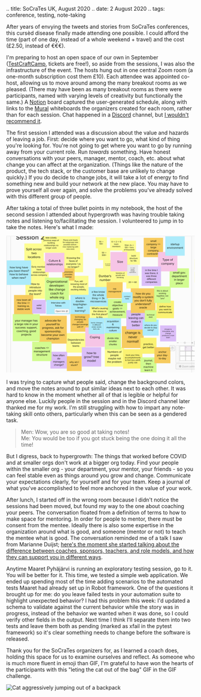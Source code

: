 .. title: SoCraTes UK, August 2020
.. date: 2 August 2020
.. tags: conference, testing, note-taking

After years of envying the tweets and stories from SoCraTes conferences, this cursèd disease finally made attending one possible. I could afford the time (part of one day, instead of a whole weekend + travel) and the cost (£2.50, instead of €€€). 

I'm preparing to host an open space of our own in September ([TestCraftCamp](http://testcraftcamp.nl/), tickets are free!), so aside from the sessions, I was also the infrastructure of the event. The hosts hung out in one central Zoom room (a one-month subscription cost them £10). Each attendee was appointed co-host, allowing us to move around among the many breakout rooms as we pleased. (There may have been as many breakout rooms as there were participants, named with varying levels of creativity but functionally the same.) A [Notion](https://www.notion.so/) board captured the user-generated schedule, along with links to the [Mural](https://www.mural.co/) whiteboards the organizers created for each room, rather than for each session. Chat happened in a [Discord](https://discord.com/) channel, but [I wouldn't recommend it](https://twitter.com/ezagroba/status/1287372791168278529). 

The first session I attended was a discussion about the value and hazards of leaving a job. First: decide where you want to go, what kind of thing you're looking for. You're not going to get where you want to go by running away from your current role. Run _towards_ something. Have honest conversations with your peers, manager, mentor, coach, etc. about what change you can affect at the organization. (Things like the nature of the product, the tech stack, or the customer base are unlikely to change quickly.) If you do decide to change jobs, it will take a lot of energy to find something new and build your network at the new place. You may have to prove yourself all over again, and solve the problems you've already solved with this different group of people. 

After taking a total of three bullet points in my notebook, the host of the second session I attended about hypergrowth was having trouble taking notes and listening to/facilitating the session. I volunteered to jump in to take the notes. Here's what I made:

![](/images/posts/2020/hypergrowth.png "Notes from hypergrowth session")

I was trying to capture what people said, change the background colors, and move the notes around to put similar ideas next to each other. It was hard to know in the moment whether all of that is legible or helpful for anyone else. Luckily people in the session and in the Discord channel later thanked me for my work. I'm still struggling with how to impart any note-taking skill onto others, particularly when this can be seen as a gendered task.

> Men: Wow, you are so good at taking notes!<br/>
> Me: You would be too if you got stuck being the one doing it all the time!

But I digress, back to hypergrowth: The things that worked before COVID and at smaller orgs don't work at a bigger org today. Find your people within the smaller org - your department, your mentor, your friends - so you can feel stable even as things around you grow and change. Communicate your expectations clearly, for yourself and for your team. Keep a journal of what you've accomplished to feel more anchored in the value of your work. 

After lunch, I started off in the wrong room because I didn't notice the sessions had been moved, but found my way to the one about coaching your peers. The conversation floated from a definition of terms to how to make space for mentoring. In order for people to mentor, there must be consent from the mentee. Ideally there is also some expertise in the organization around what is good, and someone (mentor or not) to teach the mentee what is good. The conversation reminded me of a talk I saw from Marianne Duijst; [here's the moment she started talking about the difference between coaches, sponsors, teachers, and role models, and how they can support you in different ways](https://youtu.be/vXIZpe-x4o8?t=595).

Anytime Maaret Pyhäjärvi is running an exploratory testing session, go to it. You will be better for it. This time, we tested a simple web application. We ended up spending most of the time adding scenarios to the automated tests Maaret had already set up in Robot framework. One of the questions it brought up for me: do you leave failed tests in your automation suite to highlight unexpected behavior? I had this problem this week: I'd updated a schema to validate against the current behavior while the story was in progress, instead of the behavior we wanted when it was done, so I could verify other fields in the output. Next time I think I'll separate them into two tests and leave them both as pending (marked as xfail in the pytest framework) so it's clear something needs to change before the software is released.

Thank you for the SoCraTes organizers for, as I learned a coach does, holding this space for us to examine ourselves and reflect. As someone who is much more fluent in emoji than GIF, I'm grateful to have won the hearts of the participants with this "leting the cat out of the bag" GIF in the GIF challenge.

![](https://media1.tenor.com/images/e49bc18b66056a71171ae6f16046a2a4/tenor.gif?itemid=11543319 "Cat aggressively jumping out of a backpack")